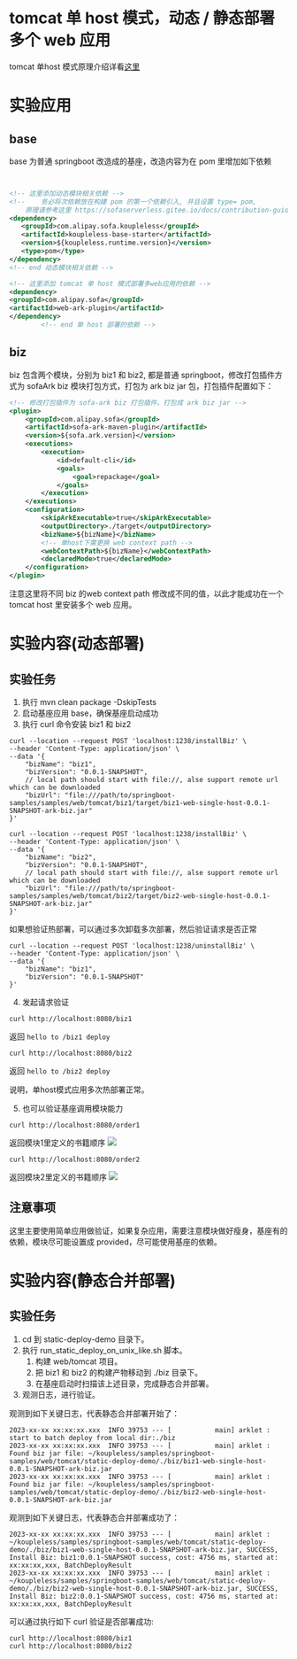 # tomcat 单 host 模式，动态 / 静态部署多个 web 应用

tomcat 单host
模式原理介绍详看[这里](https://www.sofastack.tech/projects/sofa-boot/sofa-ark-multi-web-component-deploy/)

# 实验应用

## base

base 为普通 springboot 改造成的基座，改造内容为在 pom 里增加如下依赖

```xml


<!-- 这里添加动态模块相关依赖 -->
<!--    务必将次依赖放在构建 pom 的第一个依赖引入, 并且设置 type= pom, 
    原理请参考这里 https://sofaserverless.gitee.io/docs/contribution-guidelines/runtime/multi-app-padater/ -->
<dependency>
   <groupId>com.alipay.sofa.koupleless</groupId>
   <artifactId>koupleless-base-starter</artifactId>
   <version>${koupleless.runtime.version}</version>
   <type>pom</type>
</dependency>
<!-- end 动态模块相关依赖 -->

<!-- 这里添加 tomcat 单 host 模式部署多web应用的依赖 -->
<dependency>
<groupId>com.alipay.sofa</groupId>
<artifactId>web-ark-plugin</artifactId>
</dependency>
        <!-- end 单 host 部署的依赖 -->
```

## biz

biz 包含两个模块，分别为 biz1 和 biz2, 都是普通 springboot，修改打包插件方式为 sofaArk biz 模块打包方式，打包为 ark biz jar 包，打包插件配置如下：

```xml
<!-- 修改打包插件为 sofa-ark biz 打包插件，打包成 ark biz jar -->
<plugin>
    <groupId>com.alipay.sofa</groupId>
    <artifactId>sofa-ark-maven-plugin</artifactId>
    <version>${sofa.ark.version}</version>
    <executions>
        <execution>
            <id>default-cli</id>
            <goals>
                <goal>repackage</goal>
            </goals>
        </execution>
    </executions>
    <configuration>
        <skipArkExecutable>true</skipArkExecutable>
        <outputDirectory>./target</outputDirectory>
        <bizName>${bizName}</bizName>
        <!-- 单host下需更换 web context path -->
        <webContextPath>${bizName}</webContextPath>
        <declaredMode>true</declaredMode>
    </configuration>
</plugin>
```

注意这里将不同 biz 的web context path 修改成不同的值，以此才能成功在一个 tomcat host 里安装多个 web 应用。

# 实验内容(动态部署)

## 实验任务

1. 执行 mvn clean package -DskipTests
2. 启动基座应用 base，确保基座启动成功
3. 执行 curl 命令安装 biz1 和 biz2

```shell
curl --location --request POST 'localhost:1238/installBiz' \
--header 'Content-Type: application/json' \
--data '{
    "bizName": "biz1",
    "bizVersion": "0.0.1-SNAPSHOT",
    // local path should start with file://, alse support remote url which can be downloaded
    "bizUrl": "file:///path/to/springboot-samples/samples/web/tomcat/biz1/target/biz1-web-single-host-0.0.1-SNAPSHOT-ark-biz.jar"
}'
```

```shell
curl --location --request POST 'localhost:1238/installBiz' \
--header 'Content-Type: application/json' \
--data '{
    "bizName": "biz2",
    "bizVersion": "0.0.1-SNAPSHOT",
    // local path should start with file://, alse support remote url which can be downloaded
    "bizUrl": "file:///path/to/springboot-samples/samples/web/tomcat/biz2/target/biz2-web-single-host-0.0.1-SNAPSHOT-ark-biz.jar"
}'
```

如果想验证热部署，可以通过多次卸载多次部署，然后验证请求是否正常

```shell
curl --location --request POST 'localhost:1238/uninstallBiz' \
--header 'Content-Type: application/json' \
--data '{
    "bizName": "biz1",
    "bizVersion": "0.0.1-SNAPSHOT"
}'
```

4. 发起请求验证

```shell
curl http://localhost:8080/biz1
```

返回 `hello to /biz1 deploy`

```shell
curl http://localhost:8080/biz2
```

返回 `hello to /biz2 deploy`

说明，单host模式应用多次热部署正常。

5. 也可以验证基座调用模块能力

```shell
curl http://localhost:8080/order1
```

返回模块1里定义的书籍顺序
![](https://camo.githubusercontent.com/dcf5adbe9a2a5967801d20347d484d113ffad426866f6894cb60a64d5dd44ff2/68747470733a2f2f67772e616c697061796f626a656374732e636f6d2f6d646e2f726d735f6336396531662f616674732f696d672f412a48704b755237576e3434554141414141414141414141426b4152516e4151)

```shell
curl http://localhost:8080/order2
```

返回模块2里定义的书籍顺序
![](https://camo.githubusercontent.com/afc9437351c0c467ebe203db4954629fa149ba8be28b15867386aeaf2260c594/68747470733a2f2f67772e616c697061796f626a656374732e636f6d2f6d646e2f726d735f6336396531662f616674732f696d672f412a7671454a513437373575344141414141414141414141426b4152516e4151)

## 注意事项

这里主要使用简单应用做验证，如果复杂应用，需要注意模块做好瘦身，基座有的依赖，模块尽可能设置成 provided，尽可能使用基座的依赖。

# 实验内容(静态合并部署)

## 实验任务

1. cd 到 static-deploy-demo 目录下。
2. 执行 run_static_deploy_on_unix_like.sh 脚本。
   1. 构建 web/tomcat 项目。
   2. 把 biz1 和 biz2 的构建产物移动到 ./biz 目录下。
   3. 在基座启动时扫描该上述目录，完成静态合并部署。
3. 观测日志，进行验证。

观测到如下关键日志，代表静态合并部署开始了：

```
2023-xx-xx xx:xx:xx.xxx  INFO 39753 --- [           main] arklet : start to batch deploy from local dir:./biz
2023-xx-xx xx:xx:xx.xxx  INFO 39753 --- [           main] arklet : Found biz jar file: ~/koupleless/samples/springboot-samples/web/tomcat/static-deploy-demo/./biz/biz1-web-single-host-0.0.1-SNAPSHOT-ark-biz.jar
2023-xx-xx xx:xx:xx.xxx  INFO 39753 --- [           main] arklet : Found biz jar file: ~/koupleless/samples/springboot-samples/web/tomcat/static-deploy-demo/./biz/biz2-web-single-host-0.0.1-SNAPSHOT-ark-biz.jar
```

观测到如下关键日志，代表静态合并部署成功了：

```
2023-xx-xx xx:xx:xx.xxx  INFO 39753 --- [           main] arklet : ~/koupleless/samples/springboot-samples/web/tomcat/static-deploy-demo/./biz/biz1-web-single-host-0.0.1-SNAPSHOT-ark-biz.jar, SUCCESS, Install Biz: biz1:0.0.1-SNAPSHOT success, cost: 4756 ms, started at: xx:xx:xx,xxx, BatchDeployResult
2023-xx-xx xx:xx:xx.xxx  INFO 39753 --- [           main] arklet : ~/koupleless/samples/springboot-samples/web/tomcat/static-deploy-demo/./biz/biz2-web-single-host-0.0.1-SNAPSHOT-ark-biz.jar, SUCCESS, Install Biz: biz2:0.0.1-SNAPSHOT success, cost: 4756 ms, started at: xx:xx:xx,xxx, BatchDeployResult
```

可以通过执行如下 curl 验证是否部署成功:

```shell
curl http://localhost:8080/biz1
curl http://localhost:8080/biz2
```
